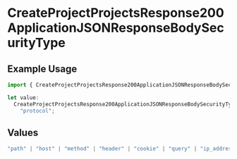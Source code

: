 # CreateProjectProjectsResponse200ApplicationJSONResponseBodySecurityType

## Example Usage

```typescript
import { CreateProjectProjectsResponse200ApplicationJSONResponseBodySecurityType } from "@vercel/sdk/models/operations/createproject.js";

let value:
  CreateProjectProjectsResponse200ApplicationJSONResponseBodySecurityType =
    "protocol";
```

## Values

```typescript
"path" | "host" | "method" | "header" | "cookie" | "query" | "ip_address" | "protocol" | "scheme" | "environment" | "region"
```